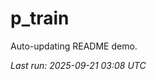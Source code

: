 # p_train

Auto-updating README demo.

<!--START_SECTION:status-->
_Last run: 2025-09-21 03:08 UTC_
<!--END_SECTION:status-->





















































































































































































































































































































































































































































































































































































































































































































































